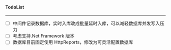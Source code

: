 ﻿
#### TodoList 
------
  
- [ ] 中间件记录数据库，实时入库改成批量延时入库，可以减轻数据库并发写入压力
- [ ] 考虑支持.Net Framework 版本
- [ ] 数据库目前固定使用 HttpReports，修改为可灵活配置数据库